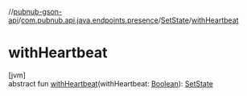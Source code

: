 //[pubnub-gson-api](../../../index.md)/[com.pubnub.api.java.endpoints.presence](../index.md)/[SetState](index.md)/[withHeartbeat](with-heartbeat.md)

# withHeartbeat

[jvm]\
abstract fun [withHeartbeat](with-heartbeat.md)(withHeartbeat: [Boolean](https://kotlinlang.org/api/latest/jvm/stdlib/kotlin/-boolean/index.html)): [SetState](index.md)
